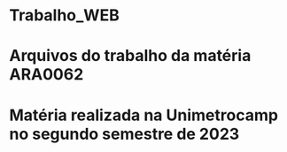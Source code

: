 # Trabalho_WEB
# Arquivos do trabalho da matéria ARA0062
# Matéria realizada na Unimetrocamp no segundo semestre de 2023
